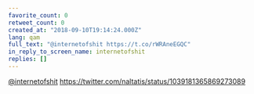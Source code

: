 ```yaml
---
favorite_count: 0
retweet_count: 0
created_at: "2018-09-10T19:14:24.000Z"
lang: qam
full_text: "@internetofshit https://t.co/rWRAneEGQC"
in_reply_to_screen_name: internetofshit
replies: []
---
```


[@internetofshit](https://twitter.com/internetofshit)
<https://twitter.com/naltatis/status/1039181365869273089>
